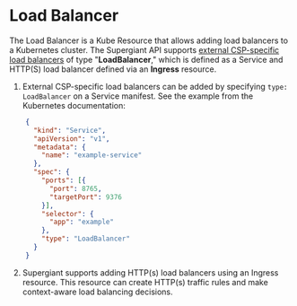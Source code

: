 # Load Balancer

The Load Balancer is a Kube Resource that allows adding load balancers to a Kubernetes cluster. The Supergiant API supports  [external CSP-specific load balancers](https://kubernetes.io/docs/tasks/access-application-cluster/create-external-load-balancer/) of type "**LoadBalancer**," which is defined as a Service and HTTP(S) load balancer defined via an **Ingress** resource.

1.  External CSP-specific load balancers can be added by specifying `type: LoadBalancer` on a Service manifest. See the example from the Kubernetes documentation: 

```json
    {
      "kind": "Service",
      "apiVersion": "v1",
      "metadata": {
        "name": "example-service"
      },
      "spec": {
        "ports": [{
          "port": 8765,
          "targetPort": 9376
        }],
        "selector": {
          "app": "example"
        },
        "type": "LoadBalancer"
      }
    }
```

2. Supergiant supports adding HTTP(s) load balancers using an Ingress resource. This resource can create HTTP(s) traffic rules and make context-aware load balancing decisions.